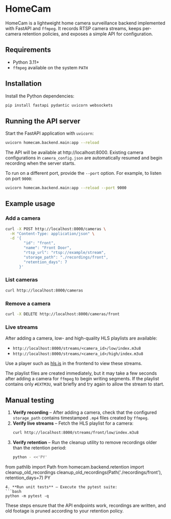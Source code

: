 # HomeCam

HomeCam is a lightweight home camera surveillance backend implemented with FastAPI and `ffmpeg`. It records RTSP camera streams, keeps per-camera retention policies, and exposes a simple API for configuration.

## Requirements
- Python 3.11+
- `ffmpeg` available on the system `PATH`

## Installation
Install the Python dependencies:

```bash
pip install fastapi pydantic uvicorn websockets
```

## Running the API server
Start the FastAPI application with `uvicorn`:

```bash
uvicorn homecam.backend.main:app --reload
```

The API will be available at http://localhost:8000.
Existing camera configurations in `camera_config.json` are automatically
resumed and begin recording when the server starts.

To run on a different port, provide the `--port` option. For example, to listen on port
`9000`:

```bash
uvicorn homecam.backend.main:app --reload --port 9000
```

## Example usage
### Add a camera
```bash
curl -X POST http://localhost:8000/cameras \
  -H "Content-Type: application/json" \
  -d '{
        "id": "front",
        "name": "Front Door",
        "rtsp_url": "rtsp://example/stream",
        "storage_path": "./recordings/front",
        "retention_days": 7
      }'
```

### List cameras
```bash
curl http://localhost:8000/cameras
```

### Remove a camera
```bash
curl -X DELETE http://localhost:8000/cameras/front
```

### Live streams
After adding a camera, low- and high-quality HLS playlists are available:

- `http://localhost:8000/streams/<camera_id>/low/index.m3u8`
- `http://localhost:8000/streams/<camera_id>/high/index.m3u8`

Use a player such as [hls.js](https://github.com/video-dev/hls.js/) in the frontend to view these streams.

The playlist files are created immediately, but it may take a few seconds after adding a
camera for `ffmpeg` to begin writing segments. If the playlist contains only `#EXTM3U`,
wait briefly and try again to allow the stream to start.

## Manual testing
1. **Verify recording** – After adding a camera, check that the configured `storage_path` contains timestamped `.mp4` files created by `ffmpeg`.
2. **Verify live streams** – Fetch the HLS playlist for a camera:
   ```bash
   curl http://localhost:8000/streams/front/low/index.m3u8
   ```
3. **Verify retention** – Run the cleanup utility to remove recordings older than the retention period:
   ```bash
   python - <<'PY'
from pathlib import Path
from homecam.backend.retention import cleanup_old_recordings
cleanup_old_recordings(Path('./recordings/front'), retention_days=7)
PY
   ```
4. **Run unit tests** – Execute the pytest suite:
   ```bash
   python -m pytest -q
   ```

These steps ensure that the API endpoints work, recordings are written, and old footage is pruned according to your retention policy.
